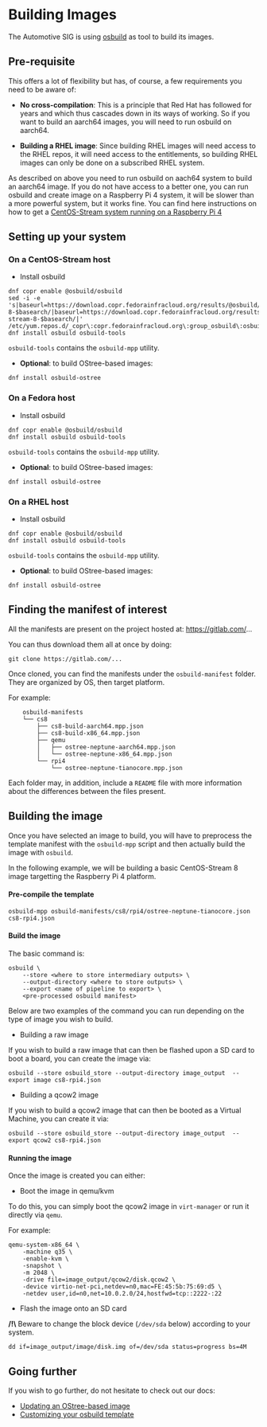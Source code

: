 # Building Images

The Automotive SIG is using [osbuild](https://www.osbuild.org/) as tool to build
its images.

## Pre-requisite

This offers a lot of flexibility but has, of course, a few requirements you need
to be aware of:

- **No cross-compilation**: This is a principle that Red Hat has followed for years
  and which thus cascades down in its ways of working. So if you want to build
  an aarch64 images, you will need to run osbuild on aarch64.

- **Building a RHEL image**: Since building RHEL images will need access to the
  RHEL repos, it will need access to the entitlements, so building RHEL images
  can only be done on a subscribed RHEL system.

As described on above you need to run osbuild on aach64 system to build an aarch64
image. If you do not have access to a better one, you can run osbuild and create image
on a Raspberry Pi 4 system, it will be slower than a more powerful system, but it
works fine.
You can find here instructions on how to get a [CentOS-Stream system running on a
Raspberry Pi 4](centos_stream_pi4.md)


## Setting up your system

### On a CentOS-Stream host

* Install osbuild

```
dnf copr enable @osbuild/osbuild
sed -i -e 's|baseurl=https://download.copr.fedorainfracloud.org/results/@osbuild/osbuild/epel-8-$basearch/|baseurl=https://download.copr.fedorainfracloud.org/results/@osbuild/osbuild/centos-stream-8-$basearch/|' /etc/yum.repos.d/_copr\:copr.fedorainfracloud.org\:group_osbuild\:osbuild.repo
dnf install osbuild osbuild-tools
```

`osbuild-tools` contains the `osbuild-mpp` utility.

* **Optional**: to build OStree-based images:

```
dnf install osbuild-ostree
```

### On a Fedora host

* Install osbuild

```
dnf copr enable @osbuild/osbuild
dnf install osbuild osbuild-tools
```

`osbuild-tools` contains the `osbuild-mpp` utility.

* **Optional**: to build OStree-based images:

```
dnf install osbuild-ostree
```

### On a RHEL host

* Install osbuild

```
dnf copr enable @osbuild/osbuild
dnf install osbuild osbuild-tools
```

`osbuild-tools` contains the `osbuild-mpp` utility.


* **Optional**: to build OStree-based images:

```
dnf install osbuild-ostree
```


## Finding the manifest of interest

All the manifests are present on the project hosted at: https://gitlab.com/...

You can thus download them all at once by doing:

```
git clone https://gitlab.com/...
```

Once cloned, you can find the manifests under the `osbuild-manifest` folder.
They are organized by OS, then target platform.


For example:
```
    osbuild-manifests
    └── cs8
        ├── cs8-build-aarch64.mpp.json
        ├── cs8-build-x86_64.mpp.json
        ├── qemu
        │   ├── ostree-neptune-aarch64.mpp.json
        │   └── ostree-neptune-x86_64.mpp.json
        └── rpi4
            └── ostree-neptune-tianocore.mpp.json
```

Each folder may, in addition, include a `README` file with more information
about the differences between the files present.


## Building the image

Once you have selected an image to build, you will have to preprocess the
template manifest with the `osbuild-mpp` script and then actually build the
image with `osbuild`.

In the following example, we will be building a basic CentOS-Stream 8 image
targetting the Raspberry Pi 4 platform.


#### Pre-compile the template

```
osbuild-mpp osbuild-manifests/cs8/rpi4/ostree-neptune-tianocore.json cs8-rpi4.json
```

#### Build the image

The basic command is:
```
osbuild \
    --store <where to store intermediary outputs> \
    --output-directory <where to store outputs> \
    --export <name of pipeline to export> \
    <pre-processed osbuild manifest>
```

Below are two examples of the command you can run depending on the type of image
you wish to build.

- Building a raw image

If you wish to build a raw image that can then be flashed upon a SD card to boot
a board, you can create the image via:
```
osbuild --store osbuild_store --output-directory image_output  --export image cs8-rpi4.json
```

- Building a qcow2 image

If you wish to build a qcow2 image that can then be booted as a Virtual Machine,
you can create it via:
```
osbuild --store osbuild_store --output-directory image_output  --export qcow2 cs8-rpi4.json
```

#### Running the image

Once the image is created you can either:

- Boot the image in qemu/kvm

To do this, you can simply boot the qcow2 image in `virt-manager` or run it
directly via `qemu`.

For example:
```
qemu-system-x86_64 \
    -machine q35 \
    -enable-kvm \
    -snapshot \
    -m 2048 \
    -drive file=image_output/qcow2/disk.qcow2 \
    -device virtio-net-pci,netdev=n0,mac=FE:45:5b:75:69:d5 \
    -netdev user,id=n0,net=10.0.2.0/24,hostfwd=tcp::2222-:22
```

- Flash the image onto an SD card

**/!\\** Beware to change the block device (``/dev/sda`` below) according to your system.

```
dd if=image_output/image/disk.img of=/dev/sda status=progress bs=4M
```


## Going further

If you wish to go further, do not hesitate to check out our docs:

* [Updating an OStree-based image](updating_ostree.md)
* [Customizing your osbuild template](customize_template.md)
